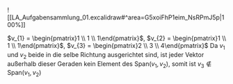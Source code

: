 ![[LA_Aufgabensammlung_01.excalidraw#^area=G5xoiFhP1eim_NsRPmJ5p|100%]]

$v_{1} = \begin{pmatrix}1 \\ 1 \\ 1\end{pmatrix}$, $v_{2} = \begin{pmatrix}1 \\ 1 \\ 1\end{pmatrix}$, $v_{3} = \begin{pmatrix}2 \\ 3 \\ 4\end{pmatrix}$
Da $v_{1}$ und $v_{2}$ beide in die selbe Richtung ausgerichtet sind, ist jeder Vektor außerhalb dieser Geraden kein Element des $\text{Span}(v_{1},v_{2})$,
somit ist $v_{3} \not\in \text{Span}(v_{1},v_{2})$
